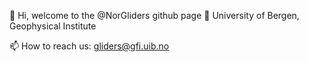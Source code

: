 👋 Hi, welcome to the @NorGliders github page
👀 University of Bergen, Geophysical Institute

📫 How to reach us: gliders@gfi.uib.no

<!---
NorGliders/NorGliders is a ✨ special ✨ repository because its `README.md` (this file) appears on your GitHub profile.
You can click the Preview link to take a look at your changes.
--->
